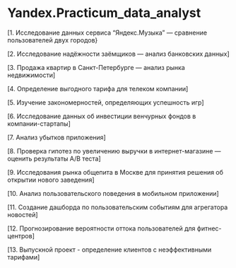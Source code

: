 # Yandex.Practicum_data_analyst

[1. Исследование данных сервиса “Яндекс.Музыка” — сравнение пользователей двух городов}

[2. Исследование надёжности заёмщиков — анализ банковских данных]

[3. Продажа квартир в Санкт-Петербурге — анализ рынка недвижимости]

[4. Определение выгодного тарифа для телеком компании]

[5. Изучение закономерностей, определяющих успешность игр]

[6. Исследование данных об инвестиции венчурных фондов в компании-стартапы]

[7. Анализ убытков приложения]

[8. Проверка гипотез по увеличению выручки в интернет-магазине —
оценить результаты A/B теста]

[9. Исследования рынка общепита в Москве для принятия решения об
открытии нового заведения]

[10. Анализ пользовательского поведения в мобильном приложении]

[11. Создание дашборда по пользовательским событиям для агрегатора
новостей]

[12. Прогнозирование вероятности оттока пользователей для фитнес-центров]

[13. Выпускной проект - определение клиентов с неэффективными тарифами]
